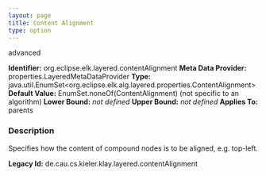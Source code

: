 ```yaml
---
layout: page
title: Content Alignment
type: option
---
```

advanced

**Identifier:** org.eclipse.elk.layered.contentAlignment
**Meta Data Provider:** properties.LayeredMetaDataProvider
**Type:** java.util.EnumSet&lt;org.eclipse.elk.alg.layered.properties.ContentAlignment&gt;
**Default Value:**  EnumSet.noneOf(ContentAlignment)  (not specific to an algorithm)
**Lower Bound:** *not defined*
**Upper Bound:** *not defined*
**Applies To:** parents

### Description
Specifies how the content of compound nodes is to be aligned, e.g. top-left.

**Legacy Id:** de.cau.cs.kieler.klay.layered.contentAlignment

